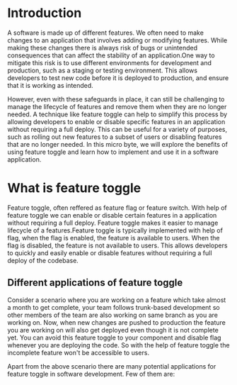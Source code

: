 # Introduction

A software is made up of different features. We often need to make changes to an application that involves adding or modifying features. While making these changes there is always risk of bugs or unintended consequences that can affect the stability of an application.One way to mitigate this risk is to use different environments for development and production, such as a staging or testing environment. This allows developers to test new code before it is deployed to production, and ensure that it is working as intended.

However, even with these safeguards in place, it can still be challenging to manage the lifecycle of features and remove them when they are no longer needed. A technique like feature toggle can help to simplify this process by allowing developers to enable or disable specific features in an application without requiring a full deploy. This can be useful for a variety of purposes, such as rolling out new features to a subset of users or disabling features that are no longer needed.
In this micro byte, we will explore the benefits of using feature toggle and learn how to implement and use it in a software application.

# What is feature toggle

Feature toggle, often reffered as feature flag or feature switch. With help of feature toggle we can enable or disable certain features in a application without requiring a full deploy. Feature toggle makes it easier to manage lifecycle of a features.Feature toggle is typically implemented with help of flag, when the flag is enabled, the feature is available to users. When the flag is disabled, the feature is not available to users. This allows developers to quickly and easily enable or disable features without requiring a full deploy of the codebase.

## Different applications of feature toggle

Consider a scenario where you are working on a feature which take almost a month to get complete, your team follows trunk-based development so other members of the team are also working on same branch as you are working on. Now, when new changes are pushed to production the feature you are working on will also get deployed even though it is not complete yet. You can avoid this feature toggle to your component and disable flag whenever you are deploying the code. So with the help of feature toggle the incomplete feature won't be accessible to users.

Apart from the above scenario there are many potential applications for feature toggle in software development. Few of them are:
